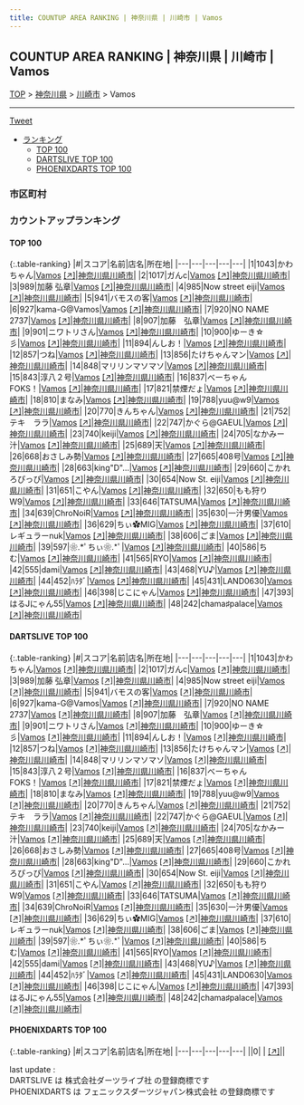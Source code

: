 ```yaml
---
title: COUNTUP AREA RANKING | 神奈川県 | 川崎市 | Vamos
---
```

## COUNTUP AREA RANKING | 神奈川県 | 川崎市 | Vamos

[TOP](/darts/rank/) > [神奈川県](/darts/rank/神奈川県/) > [川崎市](/darts/rank/神奈川県/川崎市/) > Vamos

___

<a href="https://twitter.com/share?ref_src=twsrc%5Etfw" data-text="COUNTUP AREA RANKING | 神奈川県川崎市Vamos" class="twitter-share-button" data-hashtags="DARTSLIVE,PHOENIXDARTS,darts,ダーツ" data-show-count="false">Tweet</a>

* [ランキング](#カウントアップランキング)
    * [TOP 100](#top-100)
    * [DARTSLIVE TOP 100](#dartslive-top-100)
    * [PHOENIXDARTS TOP 100](#phoenixdarts-top-100)

### 市区町村

<ul>

</ul>

### カウントアップランキング

#### TOP 100



{:.table-ranking}
|#|スコア|名前|店名|所在地|
|---|---|---|---|---|
|1|1043|<span class="rank-name-dl">かわちゃん</span>|<a href="/darts/rank/shops/939a99f854908fb328032249b44395af.html">Vamos</a> <a href="https://search.dartslive.com/jp/shop/939a99f854908fb328032249b44395af">[↗]</a>|<a href="/darts/rank/神奈川県/川崎市">神奈川県川崎市</a>|
|2|1017|<span class="rank-name-dl">ガんc</span>|<a href="/darts/rank/shops/939a99f854908fb328032249b44395af.html">Vamos</a> <a href="https://search.dartslive.com/jp/shop/939a99f854908fb328032249b44395af">[↗]</a>|<a href="/darts/rank/神奈川県/川崎市">神奈川県川崎市</a>|
|3|989|<span class="rank-name-dl">加藤 弘章</span>|<a href="/darts/rank/shops/939a99f854908fb328032249b44395af.html">Vamos</a> <a href="https://search.dartslive.com/jp/shop/939a99f854908fb328032249b44395af">[↗]</a>|<a href="/darts/rank/神奈川県/川崎市">神奈川県川崎市</a>|
|4|985|<span class="rank-name-dl">Now street eiji</span>|<a href="/darts/rank/shops/939a99f854908fb328032249b44395af.html">Vamos</a> <a href="https://search.dartslive.com/jp/shop/939a99f854908fb328032249b44395af">[↗]</a>|<a href="/darts/rank/神奈川県/川崎市">神奈川県川崎市</a>|
|5|941|<span class="rank-name-dl">バモスの客</span>|<a href="/darts/rank/shops/939a99f854908fb328032249b44395af.html">Vamos</a> <a href="https://search.dartslive.com/jp/shop/939a99f854908fb328032249b44395af">[↗]</a>|<a href="/darts/rank/神奈川県/川崎市">神奈川県川崎市</a>|
|6|927|<span class="rank-name-dl">kama-G@Vamos</span>|<a href="/darts/rank/shops/939a99f854908fb328032249b44395af.html">Vamos</a> <a href="https://search.dartslive.com/jp/shop/939a99f854908fb328032249b44395af">[↗]</a>|<a href="/darts/rank/神奈川県/川崎市">神奈川県川崎市</a>|
|7|920|<span class="rank-name-dl">NO NAME 2737</span>|<a href="/darts/rank/shops/939a99f854908fb328032249b44395af.html">Vamos</a> <a href="https://search.dartslive.com/jp/shop/939a99f854908fb328032249b44395af">[↗]</a>|<a href="/darts/rank/神奈川県/川崎市">神奈川県川崎市</a>|
|8|907|<span class="rank-name-dl">加藤　弘章</span>|<a href="/darts/rank/shops/939a99f854908fb328032249b44395af.html">Vamos</a> <a href="https://search.dartslive.com/jp/shop/939a99f854908fb328032249b44395af">[↗]</a>|<a href="/darts/rank/神奈川県/川崎市">神奈川県川崎市</a>|
|9|901|<span class="rank-name-dl">ニワトリさん</span>|<a href="/darts/rank/shops/939a99f854908fb328032249b44395af.html">Vamos</a> <a href="https://search.dartslive.com/jp/shop/939a99f854908fb328032249b44395af">[↗]</a>|<a href="/darts/rank/神奈川県/川崎市">神奈川県川崎市</a>|
|10|900|<span class="rank-name-dl">ゆーき☆彡</span>|<a href="/darts/rank/shops/939a99f854908fb328032249b44395af.html">Vamos</a> <a href="https://search.dartslive.com/jp/shop/939a99f854908fb328032249b44395af">[↗]</a>|<a href="/darts/rank/神奈川県/川崎市">神奈川県川崎市</a>|
|11|894|<span class="rank-name-dl">んしお！</span>|<a href="/darts/rank/shops/939a99f854908fb328032249b44395af.html">Vamos</a> <a href="https://search.dartslive.com/jp/shop/939a99f854908fb328032249b44395af">[↗]</a>|<a href="/darts/rank/神奈川県/川崎市">神奈川県川崎市</a>|
|12|857|<span class="rank-name-dl">つね</span>|<a href="/darts/rank/shops/939a99f854908fb328032249b44395af.html">Vamos</a> <a href="https://search.dartslive.com/jp/shop/939a99f854908fb328032249b44395af">[↗]</a>|<a href="/darts/rank/神奈川県/川崎市">神奈川県川崎市</a>|
|13|856|<span class="rank-name-dl">たけちゃんマン</span>|<a href="/darts/rank/shops/939a99f854908fb328032249b44395af.html">Vamos</a> <a href="https://search.dartslive.com/jp/shop/939a99f854908fb328032249b44395af">[↗]</a>|<a href="/darts/rank/神奈川県/川崎市">神奈川県川崎市</a>|
|14|848|<span class="rank-name-dl">マリリンマソマソ</span>|<a href="/darts/rank/shops/939a99f854908fb328032249b44395af.html">Vamos</a> <a href="https://search.dartslive.com/jp/shop/939a99f854908fb328032249b44395af">[↗]</a>|<a href="/darts/rank/神奈川県/川崎市">神奈川県川崎市</a>|
|15|843|<span class="rank-name-dl">淳八２号</span>|<a href="/darts/rank/shops/939a99f854908fb328032249b44395af.html">Vamos</a> <a href="https://search.dartslive.com/jp/shop/939a99f854908fb328032249b44395af">[↗]</a>|<a href="/darts/rank/神奈川県/川崎市">神奈川県川崎市</a>|
|16|837|<span class="rank-name-dl">べーちゃんFOKS！</span>|<a href="/darts/rank/shops/939a99f854908fb328032249b44395af.html">Vamos</a> <a href="https://search.dartslive.com/jp/shop/939a99f854908fb328032249b44395af">[↗]</a>|<a href="/darts/rank/神奈川県/川崎市">神奈川県川崎市</a>|
|17|821|<span class="rank-name-dl">禁煙だょ</span>|<a href="/darts/rank/shops/939a99f854908fb328032249b44395af.html">Vamos</a> <a href="https://search.dartslive.com/jp/shop/939a99f854908fb328032249b44395af">[↗]</a>|<a href="/darts/rank/神奈川県/川崎市">神奈川県川崎市</a>|
|18|810|<span class="rank-name-dl">まなみ</span>|<a href="/darts/rank/shops/939a99f854908fb328032249b44395af.html">Vamos</a> <a href="https://search.dartslive.com/jp/shop/939a99f854908fb328032249b44395af">[↗]</a>|<a href="/darts/rank/神奈川県/川崎市">神奈川県川崎市</a>|
|19|788|<span class="rank-name-dl">yuu@w9</span>|<a href="/darts/rank/shops/939a99f854908fb328032249b44395af.html">Vamos</a> <a href="https://search.dartslive.com/jp/shop/939a99f854908fb328032249b44395af">[↗]</a>|<a href="/darts/rank/神奈川県/川崎市">神奈川県川崎市</a>|
|20|770|<span class="rank-name-dl">きんちゃん</span>|<a href="/darts/rank/shops/939a99f854908fb328032249b44395af.html">Vamos</a> <a href="https://search.dartslive.com/jp/shop/939a99f854908fb328032249b44395af">[↗]</a>|<a href="/darts/rank/神奈川県/川崎市">神奈川県川崎市</a>|
|21|752|<span class="rank-name-dl">テキ　ララ</span>|<a href="/darts/rank/shops/939a99f854908fb328032249b44395af.html">Vamos</a> <a href="https://search.dartslive.com/jp/shop/939a99f854908fb328032249b44395af">[↗]</a>|<a href="/darts/rank/神奈川県/川崎市">神奈川県川崎市</a>|
|22|747|<span class="rank-name-dl">かぐら@GAEUL</span>|<a href="/darts/rank/shops/939a99f854908fb328032249b44395af.html">Vamos</a> <a href="https://search.dartslive.com/jp/shop/939a99f854908fb328032249b44395af">[↗]</a>|<a href="/darts/rank/神奈川県/川崎市">神奈川県川崎市</a>|
|23|740|<span class="rank-name-dl">keiji</span>|<a href="/darts/rank/shops/939a99f854908fb328032249b44395af.html">Vamos</a> <a href="https://search.dartslive.com/jp/shop/939a99f854908fb328032249b44395af">[↗]</a>|<a href="/darts/rank/神奈川県/川崎市">神奈川県川崎市</a>|
|24|705|<span class="rank-name-dl">なかみー汁</span>|<a href="/darts/rank/shops/939a99f854908fb328032249b44395af.html">Vamos</a> <a href="https://search.dartslive.com/jp/shop/939a99f854908fb328032249b44395af">[↗]</a>|<a href="/darts/rank/神奈川県/川崎市">神奈川県川崎市</a>|
|25|689|<span class="rank-name-dl">天</span>|<a href="/darts/rank/shops/939a99f854908fb328032249b44395af.html">Vamos</a> <a href="https://search.dartslive.com/jp/shop/939a99f854908fb328032249b44395af">[↗]</a>|<a href="/darts/rank/神奈川県/川崎市">神奈川県川崎市</a>|
|26|668|<span class="rank-name-dl">おさしみ勢</span>|<a href="/darts/rank/shops/939a99f854908fb328032249b44395af.html">Vamos</a> <a href="https://search.dartslive.com/jp/shop/939a99f854908fb328032249b44395af">[↗]</a>|<a href="/darts/rank/神奈川県/川崎市">神奈川県川崎市</a>|
|27|665|<span class="rank-name-dl">408号</span>|<a href="/darts/rank/shops/939a99f854908fb328032249b44395af.html">Vamos</a> <a href="https://search.dartslive.com/jp/shop/939a99f854908fb328032249b44395af">[↗]</a>|<a href="/darts/rank/神奈川県/川崎市">神奈川県川崎市</a>|
|28|663|<span class="rank-name-dl">king&quot;D&quot;...</span>|<a href="/darts/rank/shops/939a99f854908fb328032249b44395af.html">Vamos</a> <a href="https://search.dartslive.com/jp/shop/939a99f854908fb328032249b44395af">[↗]</a>|<a href="/darts/rank/神奈川県/川崎市">神奈川県川崎市</a>|
|29|660|<span class="rank-name-dl">こかれろぴっぴ</span>|<a href="/darts/rank/shops/939a99f854908fb328032249b44395af.html">Vamos</a> <a href="https://search.dartslive.com/jp/shop/939a99f854908fb328032249b44395af">[↗]</a>|<a href="/darts/rank/神奈川県/川崎市">神奈川県川崎市</a>|
|30|654|<span class="rank-name-dl">Now St. eiji</span>|<a href="/darts/rank/shops/939a99f854908fb328032249b44395af.html">Vamos</a> <a href="https://search.dartslive.com/jp/shop/939a99f854908fb328032249b44395af">[↗]</a>|<a href="/darts/rank/神奈川県/川崎市">神奈川県川崎市</a>|
|31|651|<span class="rank-name-dl">こやん</span>|<a href="/darts/rank/shops/939a99f854908fb328032249b44395af.html">Vamos</a> <a href="https://search.dartslive.com/jp/shop/939a99f854908fb328032249b44395af">[↗]</a>|<a href="/darts/rank/神奈川県/川崎市">神奈川県川崎市</a>|
|32|650|<span class="rank-name-dl">もも狩りW9</span>|<a href="/darts/rank/shops/939a99f854908fb328032249b44395af.html">Vamos</a> <a href="https://search.dartslive.com/jp/shop/939a99f854908fb328032249b44395af">[↗]</a>|<a href="/darts/rank/神奈川県/川崎市">神奈川県川崎市</a>|
|33|646|<span class="rank-name-dl">TATSUMA</span>|<a href="/darts/rank/shops/939a99f854908fb328032249b44395af.html">Vamos</a> <a href="https://search.dartslive.com/jp/shop/939a99f854908fb328032249b44395af">[↗]</a>|<a href="/darts/rank/神奈川県/川崎市">神奈川県川崎市</a>|
|34|639|<span class="rank-name-dl">ChroNoiR</span>|<a href="/darts/rank/shops/939a99f854908fb328032249b44395af.html">Vamos</a> <a href="https://search.dartslive.com/jp/shop/939a99f854908fb328032249b44395af">[↗]</a>|<a href="/darts/rank/神奈川県/川崎市">神奈川県川崎市</a>|
|35|630|<span class="rank-name-dl">一汁男優</span>|<a href="/darts/rank/shops/939a99f854908fb328032249b44395af.html">Vamos</a> <a href="https://search.dartslive.com/jp/shop/939a99f854908fb328032249b44395af">[↗]</a>|<a href="/darts/rank/神奈川県/川崎市">神奈川県川崎市</a>|
|36|629|<span class="rank-name-dl">ちぃ✿MIG</span>|<a href="/darts/rank/shops/939a99f854908fb328032249b44395af.html">Vamos</a> <a href="https://search.dartslive.com/jp/shop/939a99f854908fb328032249b44395af">[↗]</a>|<a href="/darts/rank/神奈川県/川崎市">神奈川県川崎市</a>|
|37|610|<span class="rank-name-dl">レギュラーnuk</span>|<a href="/darts/rank/shops/939a99f854908fb328032249b44395af.html">Vamos</a> <a href="https://search.dartslive.com/jp/shop/939a99f854908fb328032249b44395af">[↗]</a>|<a href="/darts/rank/神奈川県/川崎市">神奈川県川崎市</a>|
|38|606|<span class="rank-name-dl">ごま</span>|<a href="/darts/rank/shops/939a99f854908fb328032249b44395af.html">Vamos</a> <a href="https://search.dartslive.com/jp/shop/939a99f854908fb328032249b44395af">[↗]</a>|<a href="/darts/rank/神奈川県/川崎市">神奈川県川崎市</a>|
|39|597|<span class="rank-name-dl">❀.*ﾟちぃ❀.*ﾟ</span>|<a href="/darts/rank/shops/939a99f854908fb328032249b44395af.html">Vamos</a> <a href="https://search.dartslive.com/jp/shop/939a99f854908fb328032249b44395af">[↗]</a>|<a href="/darts/rank/神奈川県/川崎市">神奈川県川崎市</a>|
|40|586|<span class="rank-name-dl">ちむ</span>|<a href="/darts/rank/shops/939a99f854908fb328032249b44395af.html">Vamos</a> <a href="https://search.dartslive.com/jp/shop/939a99f854908fb328032249b44395af">[↗]</a>|<a href="/darts/rank/神奈川県/川崎市">神奈川県川崎市</a>|
|41|565|<span class="rank-name-dl">RYO</span>|<a href="/darts/rank/shops/939a99f854908fb328032249b44395af.html">Vamos</a> <a href="https://search.dartslive.com/jp/shop/939a99f854908fb328032249b44395af">[↗]</a>|<a href="/darts/rank/神奈川県/川崎市">神奈川県川崎市</a>|
|42|555|<span class="rank-name-dl">dami</span>|<a href="/darts/rank/shops/939a99f854908fb328032249b44395af.html">Vamos</a> <a href="https://search.dartslive.com/jp/shop/939a99f854908fb328032249b44395af">[↗]</a>|<a href="/darts/rank/神奈川県/川崎市">神奈川県川崎市</a>|
|43|468|<span class="rank-name-dl">YU♪</span>|<a href="/darts/rank/shops/939a99f854908fb328032249b44395af.html">Vamos</a> <a href="https://search.dartslive.com/jp/shop/939a99f854908fb328032249b44395af">[↗]</a>|<a href="/darts/rank/神奈川県/川崎市">神奈川県川崎市</a>|
|44|452|<span class="rank-name-dl">ﾊﾗﾀﾞ</span>|<a href="/darts/rank/shops/939a99f854908fb328032249b44395af.html">Vamos</a> <a href="https://search.dartslive.com/jp/shop/939a99f854908fb328032249b44395af">[↗]</a>|<a href="/darts/rank/神奈川県/川崎市">神奈川県川崎市</a>|
|45|431|<span class="rank-name-dl">LAND0630</span>|<a href="/darts/rank/shops/939a99f854908fb328032249b44395af.html">Vamos</a> <a href="https://search.dartslive.com/jp/shop/939a99f854908fb328032249b44395af">[↗]</a>|<a href="/darts/rank/神奈川県/川崎市">神奈川県川崎市</a>|
|46|398|<span class="rank-name-dl">じこにゃん</span>|<a href="/darts/rank/shops/939a99f854908fb328032249b44395af.html">Vamos</a> <a href="https://search.dartslive.com/jp/shop/939a99f854908fb328032249b44395af">[↗]</a>|<a href="/darts/rank/神奈川県/川崎市">神奈川県川崎市</a>|
|47|393|<span class="rank-name-dl">はるJにゃん55</span>|<a href="/darts/rank/shops/939a99f854908fb328032249b44395af.html">Vamos</a> <a href="https://search.dartslive.com/jp/shop/939a99f854908fb328032249b44395af">[↗]</a>|<a href="/darts/rank/神奈川県/川崎市">神奈川県川崎市</a>|
|48|242|<span class="rank-name-dl">chama♯palace</span>|<a href="/darts/rank/shops/939a99f854908fb328032249b44395af.html">Vamos</a> <a href="https://search.dartslive.com/jp/shop/939a99f854908fb328032249b44395af">[↗]</a>|<a href="/darts/rank/神奈川県/川崎市">神奈川県川崎市</a>|


#### DARTSLIVE TOP 100



{:.table-ranking}
|#|スコア|名前|店名|所在地|
|---|---|---|---|---|
|1|1043|<span class="rank-name-dl">かわちゃん</span>|<a href="/darts/rank/shops/939a99f854908fb328032249b44395af.html">Vamos</a> <a href="https://search.dartslive.com/jp/shop/939a99f854908fb328032249b44395af">[↗]</a>|<a href="/darts/rank/神奈川県/川崎市">神奈川県川崎市</a>|
|2|1017|<span class="rank-name-dl">ガんc</span>|<a href="/darts/rank/shops/939a99f854908fb328032249b44395af.html">Vamos</a> <a href="https://search.dartslive.com/jp/shop/939a99f854908fb328032249b44395af">[↗]</a>|<a href="/darts/rank/神奈川県/川崎市">神奈川県川崎市</a>|
|3|989|<span class="rank-name-dl">加藤 弘章</span>|<a href="/darts/rank/shops/939a99f854908fb328032249b44395af.html">Vamos</a> <a href="https://search.dartslive.com/jp/shop/939a99f854908fb328032249b44395af">[↗]</a>|<a href="/darts/rank/神奈川県/川崎市">神奈川県川崎市</a>|
|4|985|<span class="rank-name-dl">Now street eiji</span>|<a href="/darts/rank/shops/939a99f854908fb328032249b44395af.html">Vamos</a> <a href="https://search.dartslive.com/jp/shop/939a99f854908fb328032249b44395af">[↗]</a>|<a href="/darts/rank/神奈川県/川崎市">神奈川県川崎市</a>|
|5|941|<span class="rank-name-dl">バモスの客</span>|<a href="/darts/rank/shops/939a99f854908fb328032249b44395af.html">Vamos</a> <a href="https://search.dartslive.com/jp/shop/939a99f854908fb328032249b44395af">[↗]</a>|<a href="/darts/rank/神奈川県/川崎市">神奈川県川崎市</a>|
|6|927|<span class="rank-name-dl">kama-G@Vamos</span>|<a href="/darts/rank/shops/939a99f854908fb328032249b44395af.html">Vamos</a> <a href="https://search.dartslive.com/jp/shop/939a99f854908fb328032249b44395af">[↗]</a>|<a href="/darts/rank/神奈川県/川崎市">神奈川県川崎市</a>|
|7|920|<span class="rank-name-dl">NO NAME 2737</span>|<a href="/darts/rank/shops/939a99f854908fb328032249b44395af.html">Vamos</a> <a href="https://search.dartslive.com/jp/shop/939a99f854908fb328032249b44395af">[↗]</a>|<a href="/darts/rank/神奈川県/川崎市">神奈川県川崎市</a>|
|8|907|<span class="rank-name-dl">加藤　弘章</span>|<a href="/darts/rank/shops/939a99f854908fb328032249b44395af.html">Vamos</a> <a href="https://search.dartslive.com/jp/shop/939a99f854908fb328032249b44395af">[↗]</a>|<a href="/darts/rank/神奈川県/川崎市">神奈川県川崎市</a>|
|9|901|<span class="rank-name-dl">ニワトリさん</span>|<a href="/darts/rank/shops/939a99f854908fb328032249b44395af.html">Vamos</a> <a href="https://search.dartslive.com/jp/shop/939a99f854908fb328032249b44395af">[↗]</a>|<a href="/darts/rank/神奈川県/川崎市">神奈川県川崎市</a>|
|10|900|<span class="rank-name-dl">ゆーき☆彡</span>|<a href="/darts/rank/shops/939a99f854908fb328032249b44395af.html">Vamos</a> <a href="https://search.dartslive.com/jp/shop/939a99f854908fb328032249b44395af">[↗]</a>|<a href="/darts/rank/神奈川県/川崎市">神奈川県川崎市</a>|
|11|894|<span class="rank-name-dl">んしお！</span>|<a href="/darts/rank/shops/939a99f854908fb328032249b44395af.html">Vamos</a> <a href="https://search.dartslive.com/jp/shop/939a99f854908fb328032249b44395af">[↗]</a>|<a href="/darts/rank/神奈川県/川崎市">神奈川県川崎市</a>|
|12|857|<span class="rank-name-dl">つね</span>|<a href="/darts/rank/shops/939a99f854908fb328032249b44395af.html">Vamos</a> <a href="https://search.dartslive.com/jp/shop/939a99f854908fb328032249b44395af">[↗]</a>|<a href="/darts/rank/神奈川県/川崎市">神奈川県川崎市</a>|
|13|856|<span class="rank-name-dl">たけちゃんマン</span>|<a href="/darts/rank/shops/939a99f854908fb328032249b44395af.html">Vamos</a> <a href="https://search.dartslive.com/jp/shop/939a99f854908fb328032249b44395af">[↗]</a>|<a href="/darts/rank/神奈川県/川崎市">神奈川県川崎市</a>|
|14|848|<span class="rank-name-dl">マリリンマソマソ</span>|<a href="/darts/rank/shops/939a99f854908fb328032249b44395af.html">Vamos</a> <a href="https://search.dartslive.com/jp/shop/939a99f854908fb328032249b44395af">[↗]</a>|<a href="/darts/rank/神奈川県/川崎市">神奈川県川崎市</a>|
|15|843|<span class="rank-name-dl">淳八２号</span>|<a href="/darts/rank/shops/939a99f854908fb328032249b44395af.html">Vamos</a> <a href="https://search.dartslive.com/jp/shop/939a99f854908fb328032249b44395af">[↗]</a>|<a href="/darts/rank/神奈川県/川崎市">神奈川県川崎市</a>|
|16|837|<span class="rank-name-dl">べーちゃんFOKS！</span>|<a href="/darts/rank/shops/939a99f854908fb328032249b44395af.html">Vamos</a> <a href="https://search.dartslive.com/jp/shop/939a99f854908fb328032249b44395af">[↗]</a>|<a href="/darts/rank/神奈川県/川崎市">神奈川県川崎市</a>|
|17|821|<span class="rank-name-dl">禁煙だょ</span>|<a href="/darts/rank/shops/939a99f854908fb328032249b44395af.html">Vamos</a> <a href="https://search.dartslive.com/jp/shop/939a99f854908fb328032249b44395af">[↗]</a>|<a href="/darts/rank/神奈川県/川崎市">神奈川県川崎市</a>|
|18|810|<span class="rank-name-dl">まなみ</span>|<a href="/darts/rank/shops/939a99f854908fb328032249b44395af.html">Vamos</a> <a href="https://search.dartslive.com/jp/shop/939a99f854908fb328032249b44395af">[↗]</a>|<a href="/darts/rank/神奈川県/川崎市">神奈川県川崎市</a>|
|19|788|<span class="rank-name-dl">yuu@w9</span>|<a href="/darts/rank/shops/939a99f854908fb328032249b44395af.html">Vamos</a> <a href="https://search.dartslive.com/jp/shop/939a99f854908fb328032249b44395af">[↗]</a>|<a href="/darts/rank/神奈川県/川崎市">神奈川県川崎市</a>|
|20|770|<span class="rank-name-dl">きんちゃん</span>|<a href="/darts/rank/shops/939a99f854908fb328032249b44395af.html">Vamos</a> <a href="https://search.dartslive.com/jp/shop/939a99f854908fb328032249b44395af">[↗]</a>|<a href="/darts/rank/神奈川県/川崎市">神奈川県川崎市</a>|
|21|752|<span class="rank-name-dl">テキ　ララ</span>|<a href="/darts/rank/shops/939a99f854908fb328032249b44395af.html">Vamos</a> <a href="https://search.dartslive.com/jp/shop/939a99f854908fb328032249b44395af">[↗]</a>|<a href="/darts/rank/神奈川県/川崎市">神奈川県川崎市</a>|
|22|747|<span class="rank-name-dl">かぐら@GAEUL</span>|<a href="/darts/rank/shops/939a99f854908fb328032249b44395af.html">Vamos</a> <a href="https://search.dartslive.com/jp/shop/939a99f854908fb328032249b44395af">[↗]</a>|<a href="/darts/rank/神奈川県/川崎市">神奈川県川崎市</a>|
|23|740|<span class="rank-name-dl">keiji</span>|<a href="/darts/rank/shops/939a99f854908fb328032249b44395af.html">Vamos</a> <a href="https://search.dartslive.com/jp/shop/939a99f854908fb328032249b44395af">[↗]</a>|<a href="/darts/rank/神奈川県/川崎市">神奈川県川崎市</a>|
|24|705|<span class="rank-name-dl">なかみー汁</span>|<a href="/darts/rank/shops/939a99f854908fb328032249b44395af.html">Vamos</a> <a href="https://search.dartslive.com/jp/shop/939a99f854908fb328032249b44395af">[↗]</a>|<a href="/darts/rank/神奈川県/川崎市">神奈川県川崎市</a>|
|25|689|<span class="rank-name-dl">天</span>|<a href="/darts/rank/shops/939a99f854908fb328032249b44395af.html">Vamos</a> <a href="https://search.dartslive.com/jp/shop/939a99f854908fb328032249b44395af">[↗]</a>|<a href="/darts/rank/神奈川県/川崎市">神奈川県川崎市</a>|
|26|668|<span class="rank-name-dl">おさしみ勢</span>|<a href="/darts/rank/shops/939a99f854908fb328032249b44395af.html">Vamos</a> <a href="https://search.dartslive.com/jp/shop/939a99f854908fb328032249b44395af">[↗]</a>|<a href="/darts/rank/神奈川県/川崎市">神奈川県川崎市</a>|
|27|665|<span class="rank-name-dl">408号</span>|<a href="/darts/rank/shops/939a99f854908fb328032249b44395af.html">Vamos</a> <a href="https://search.dartslive.com/jp/shop/939a99f854908fb328032249b44395af">[↗]</a>|<a href="/darts/rank/神奈川県/川崎市">神奈川県川崎市</a>|
|28|663|<span class="rank-name-dl">king&quot;D&quot;...</span>|<a href="/darts/rank/shops/939a99f854908fb328032249b44395af.html">Vamos</a> <a href="https://search.dartslive.com/jp/shop/939a99f854908fb328032249b44395af">[↗]</a>|<a href="/darts/rank/神奈川県/川崎市">神奈川県川崎市</a>|
|29|660|<span class="rank-name-dl">こかれろぴっぴ</span>|<a href="/darts/rank/shops/939a99f854908fb328032249b44395af.html">Vamos</a> <a href="https://search.dartslive.com/jp/shop/939a99f854908fb328032249b44395af">[↗]</a>|<a href="/darts/rank/神奈川県/川崎市">神奈川県川崎市</a>|
|30|654|<span class="rank-name-dl">Now St. eiji</span>|<a href="/darts/rank/shops/939a99f854908fb328032249b44395af.html">Vamos</a> <a href="https://search.dartslive.com/jp/shop/939a99f854908fb328032249b44395af">[↗]</a>|<a href="/darts/rank/神奈川県/川崎市">神奈川県川崎市</a>|
|31|651|<span class="rank-name-dl">こやん</span>|<a href="/darts/rank/shops/939a99f854908fb328032249b44395af.html">Vamos</a> <a href="https://search.dartslive.com/jp/shop/939a99f854908fb328032249b44395af">[↗]</a>|<a href="/darts/rank/神奈川県/川崎市">神奈川県川崎市</a>|
|32|650|<span class="rank-name-dl">もも狩りW9</span>|<a href="/darts/rank/shops/939a99f854908fb328032249b44395af.html">Vamos</a> <a href="https://search.dartslive.com/jp/shop/939a99f854908fb328032249b44395af">[↗]</a>|<a href="/darts/rank/神奈川県/川崎市">神奈川県川崎市</a>|
|33|646|<span class="rank-name-dl">TATSUMA</span>|<a href="/darts/rank/shops/939a99f854908fb328032249b44395af.html">Vamos</a> <a href="https://search.dartslive.com/jp/shop/939a99f854908fb328032249b44395af">[↗]</a>|<a href="/darts/rank/神奈川県/川崎市">神奈川県川崎市</a>|
|34|639|<span class="rank-name-dl">ChroNoiR</span>|<a href="/darts/rank/shops/939a99f854908fb328032249b44395af.html">Vamos</a> <a href="https://search.dartslive.com/jp/shop/939a99f854908fb328032249b44395af">[↗]</a>|<a href="/darts/rank/神奈川県/川崎市">神奈川県川崎市</a>|
|35|630|<span class="rank-name-dl">一汁男優</span>|<a href="/darts/rank/shops/939a99f854908fb328032249b44395af.html">Vamos</a> <a href="https://search.dartslive.com/jp/shop/939a99f854908fb328032249b44395af">[↗]</a>|<a href="/darts/rank/神奈川県/川崎市">神奈川県川崎市</a>|
|36|629|<span class="rank-name-dl">ちぃ✿MIG</span>|<a href="/darts/rank/shops/939a99f854908fb328032249b44395af.html">Vamos</a> <a href="https://search.dartslive.com/jp/shop/939a99f854908fb328032249b44395af">[↗]</a>|<a href="/darts/rank/神奈川県/川崎市">神奈川県川崎市</a>|
|37|610|<span class="rank-name-dl">レギュラーnuk</span>|<a href="/darts/rank/shops/939a99f854908fb328032249b44395af.html">Vamos</a> <a href="https://search.dartslive.com/jp/shop/939a99f854908fb328032249b44395af">[↗]</a>|<a href="/darts/rank/神奈川県/川崎市">神奈川県川崎市</a>|
|38|606|<span class="rank-name-dl">ごま</span>|<a href="/darts/rank/shops/939a99f854908fb328032249b44395af.html">Vamos</a> <a href="https://search.dartslive.com/jp/shop/939a99f854908fb328032249b44395af">[↗]</a>|<a href="/darts/rank/神奈川県/川崎市">神奈川県川崎市</a>|
|39|597|<span class="rank-name-dl">❀.*ﾟちぃ❀.*ﾟ</span>|<a href="/darts/rank/shops/939a99f854908fb328032249b44395af.html">Vamos</a> <a href="https://search.dartslive.com/jp/shop/939a99f854908fb328032249b44395af">[↗]</a>|<a href="/darts/rank/神奈川県/川崎市">神奈川県川崎市</a>|
|40|586|<span class="rank-name-dl">ちむ</span>|<a href="/darts/rank/shops/939a99f854908fb328032249b44395af.html">Vamos</a> <a href="https://search.dartslive.com/jp/shop/939a99f854908fb328032249b44395af">[↗]</a>|<a href="/darts/rank/神奈川県/川崎市">神奈川県川崎市</a>|
|41|565|<span class="rank-name-dl">RYO</span>|<a href="/darts/rank/shops/939a99f854908fb328032249b44395af.html">Vamos</a> <a href="https://search.dartslive.com/jp/shop/939a99f854908fb328032249b44395af">[↗]</a>|<a href="/darts/rank/神奈川県/川崎市">神奈川県川崎市</a>|
|42|555|<span class="rank-name-dl">dami</span>|<a href="/darts/rank/shops/939a99f854908fb328032249b44395af.html">Vamos</a> <a href="https://search.dartslive.com/jp/shop/939a99f854908fb328032249b44395af">[↗]</a>|<a href="/darts/rank/神奈川県/川崎市">神奈川県川崎市</a>|
|43|468|<span class="rank-name-dl">YU♪</span>|<a href="/darts/rank/shops/939a99f854908fb328032249b44395af.html">Vamos</a> <a href="https://search.dartslive.com/jp/shop/939a99f854908fb328032249b44395af">[↗]</a>|<a href="/darts/rank/神奈川県/川崎市">神奈川県川崎市</a>|
|44|452|<span class="rank-name-dl">ﾊﾗﾀﾞ</span>|<a href="/darts/rank/shops/939a99f854908fb328032249b44395af.html">Vamos</a> <a href="https://search.dartslive.com/jp/shop/939a99f854908fb328032249b44395af">[↗]</a>|<a href="/darts/rank/神奈川県/川崎市">神奈川県川崎市</a>|
|45|431|<span class="rank-name-dl">LAND0630</span>|<a href="/darts/rank/shops/939a99f854908fb328032249b44395af.html">Vamos</a> <a href="https://search.dartslive.com/jp/shop/939a99f854908fb328032249b44395af">[↗]</a>|<a href="/darts/rank/神奈川県/川崎市">神奈川県川崎市</a>|
|46|398|<span class="rank-name-dl">じこにゃん</span>|<a href="/darts/rank/shops/939a99f854908fb328032249b44395af.html">Vamos</a> <a href="https://search.dartslive.com/jp/shop/939a99f854908fb328032249b44395af">[↗]</a>|<a href="/darts/rank/神奈川県/川崎市">神奈川県川崎市</a>|
|47|393|<span class="rank-name-dl">はるJにゃん55</span>|<a href="/darts/rank/shops/939a99f854908fb328032249b44395af.html">Vamos</a> <a href="https://search.dartslive.com/jp/shop/939a99f854908fb328032249b44395af">[↗]</a>|<a href="/darts/rank/神奈川県/川崎市">神奈川県川崎市</a>|
|48|242|<span class="rank-name-dl">chama♯palace</span>|<a href="/darts/rank/shops/939a99f854908fb328032249b44395af.html">Vamos</a> <a href="https://search.dartslive.com/jp/shop/939a99f854908fb328032249b44395af">[↗]</a>|<a href="/darts/rank/神奈川県/川崎市">神奈川県川崎市</a>|


#### PHOENIXDARTS TOP 100



{:.table-ranking}
|#|スコア|名前|店名|所在地|
|---|---|---|---|---|
||0|<span class="rank-name-dl"> </span>|<a href="/darts/rank/shops/.html"></a> <a href="">[↗]</a>|<a href="/darts/rank//"></a>|


<div class="footer border-top border-gray-light mt-5 pt-3 text-right text-gray">
    last update : <span style="font-weight: italic" id="foot_last_modified"></span><br />
    DARTSLIVE は 株式会社ダーツライブ社 の登録商標です<br />
    PHOENIXDARTS は フェニックスダーツジャパン株式会社 の登録商標です<br />
</div>

<script src="https://cdnjs.cloudflare.com/ajax/libs/jquery.tablesorter/2.31.3/js/jquery.tablesorter.min.js" integrity="sha512-qzgd5cYSZcosqpzpn7zF2ZId8f/8CHmFKZ8j7mU4OUXTNRd5g+ZHBPsgKEwoqxCtdQvExE5LprwwPAgoicguNg==" crossorigin="anonymous" referrerpolicy="no-referrer"></script>
<link rel="stylesheet" href="https://cdnjs.cloudflare.com/ajax/libs/jquery.tablesorter/2.31.3/css/theme.default.min.css" integrity="sha512-wghhOJkjQX0Lh3NSWvNKeZ0ZpNn+SPVXX1Qyc9OCaogADktxrBiBdKGDoqVUOyhStvMBmJQ8ZdMHiR3wuEq8+w==" crossorigin="anonymous" referrerpolicy="no-referrer" />
<script>
$(function() {
    $(".table-ranking").tablesorter({sortList:[[0, 0]]});
    $("#foot_last_modified").text(formatDate(new Date(document.lastModified), 'yyyy-MM-dd HH:mm:ss'));
});
</script>

<script async src="https://platform.twitter.com/widgets.js" charset="utf-8"></script>